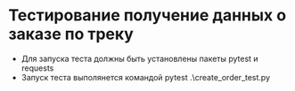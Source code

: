 # Тестирование получение данных о заказе по треку
- Для запуска теста должны быть установлены пакеты pytest и requests
- Запуск теста выполянется командой  pytest .\create_order_test.py 